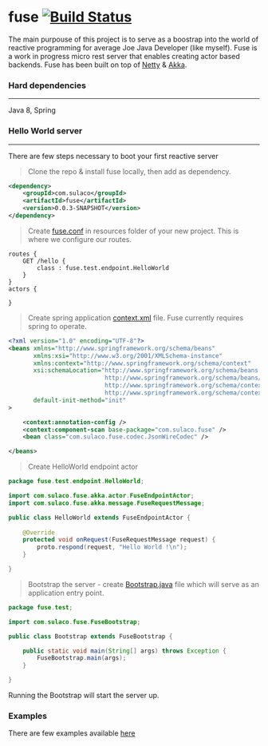 fuse [![Build Status](https://travis-ci.org/gibffe/fuse.svg)](https://travis-ci.org/gibffe/fuse/)
====

The main purpouse of this project is to serve as a boostrap into the world of reactive programming for average Joe Java Developer (like myself). Fuse is a work in progress micro rest server that enables creating actor based backends. Fuse has been built on top of [Netty](https://github.com/netty/netty) & [Akka](https://github.com/akka/akka).

### Hard dependencies
-------------------------
Java 8, Spring

### Hello World server
-------------------------

There are few steps necessary to boot your first reactive server

> Clone the repo & install fuse locally, then add as dependency.

```xml
<dependency>
    <groupId>com.sulaco</groupId>
    <artifactId>fuse</artifactId>
    <version>0.0.3-SNAPSHOT</version>
</dependency>
```

> Create [fuse.conf](https://github.com/gibffe/fuse/blob/master/examples/simple/src/main/resources/fuse.conf) in resources folder of your new project. This is where we configure our routes.

```
routes {
    GET /hello {
        class : fuse.test.endpoint.HelloWorld
    }
}
actors {

}
```

> Create spring application [context.xml](https://github.com/gibffe/fuse/blob/master/examples/simple/src/main/resources/context.xml) file. Fuse currently requires spring to operate.

```xml
<?xml version="1.0" encoding="UTF-8"?>
<beans xmlns="http://www.springframework.org/schema/beans"
	   xmlns:xsi="http://www.w3.org/2001/XMLSchema-instance" 
	   xmlns:context="http://www.springframework.org/schema/context"
	   xsi:schemaLocation="http://www.springframework.org/schema/beans
						   http://www.springframework.org/schema/beans/spring-beans-4.0.xsd
						   http://www.springframework.org/schema/context
						   http://www.springframework.org/schema/context/spring-context-4.0.xsd"
       default-init-method="init"
>

    <context:annotation-config />
    <context:component-scan base-package="com.sulaco.fuse" />
    <bean class="com.sulaco.fuse.codec.JsonWireCodec" />

</beans>
```

> Create HelloWorld endpoint actor

```java
package fuse.test.endpoint.HelloWorld;

import com.sulaco.fuse.akka.actor.FuseEndpointActor;
import com.sulaco.fuse.akka.message.FuseRequestMessage;

public class HelloWorld extends FuseEndpointActor {
    
    @Override
    protected void onRequest(FuseRequestMessage request) {
        proto.respond(request, "Hello World !\n");
    }

}

```

> Bootstrap the server - create [Bootstrap.java](https://github.com/gibffe/fuse/blob/master/examples/simple/src/main/java/com/sulaco/fuse/Bootstrap.java) file which will serve as an application entry point.

```java
package fuse.test;

import com.sulaco.fuse.FuseBootstrap;

public class Bootstrap extends FuseBootstrap {

    public static void main(String[] args) throws Exception {
        FuseBootstrap.main(args);
    }

}
```

Running the Bootstrap will start the server up.

### Examples

There are few examples available [here](https://github.com/gibffe/fuse/tree/master/examples)



